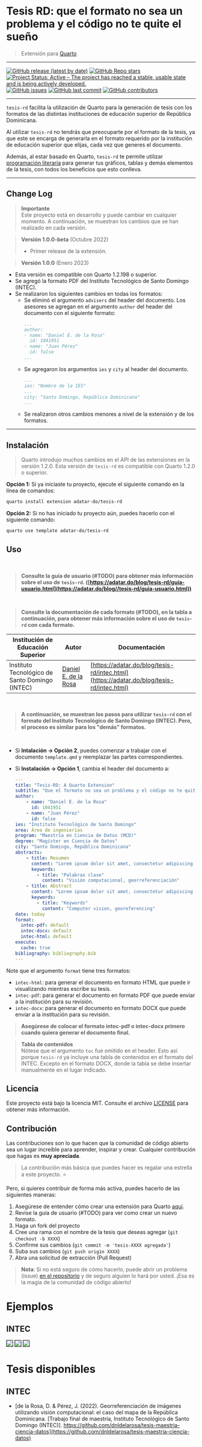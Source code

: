 # Tesis RD: que el formato no sea un problema y el código no te quite el sueño

> Extensión para [Quarto](https://quarto.org/)

----

<!-- BADGES -->
[![GitHub release (latest by date)](https://img.shields.io/github/v/release/adatar-do/tesis-rd?include_prereleases)]()
[![GitHub Repo stars](https://img.shields.io/github/stars/adatar-do/tesis-rd?style=social)]()
[![Project Status: Active – The project has reached a stable, usable state and is being actively developed.](https://www.repostatus.org/badges/latest/active.svg)](https://www.repostatus.org/#active)
[![GitHub issues](https://img.shields.io/github/issues/adatar-do/tesis-rd)]()
[![GitHub last commit](https://img.shields.io/github/last-commit/adatar-do/tesis-rd)]()
[![GitHub contributors](https://img.shields.io/github/contributors/adatar-do/tesis-rd)]()
<!-- END BADGES -->

----

`tesis-rd` facilita la utilización de Quarto para la generación de tesis con los formatos de las distintas instituciones de educación superior de República Dominicana.

Al utilizar `tesis-rd` no tendrás que preocuparte por el formato de la tesis, ya que este se encarga de generarla en el formato requerido por la institución de educación superior que elijas, cada vez que generes el documento.

Además, al estar basado en Quarto, `tesis-rd` te permite utilizar <a href="https://adatar.do/blog/quarto/programacion-literaria-como-tenia-que-ser.html"> programación literaria</a> para generar tus gráficos, tablas y demás elementos de la tesis, con todos los beneficios que esto conlleva.

----

## Change Log

> **Importante**
> <br/> Este proyecto está en desarrollo y puede cambiar en cualquier momento. A continuación, se muestran los cambios que se han realizado en cada versión.

> **Versión 1.0.0-beta** (Octubre 2022)
> - Primer release de la extensión.

> **Versión 1.0.0** (Enero 2023)
- Esta versión es compatible con Quarto 1.2.198 o superior.
- Se agregó la formato PDF del Instituto Tecnológico de Santo Domingo (INTEC).
- Se realizaron los siguientes cambios en todas los formatos:
  - Se eliminó el argumento `advisers` del header del documento. Los asesores se agregan en el argumento `author` del header del documento con el siguiente formato:
    ```yaml
    ...
    author: 
    - name: "Daniel E. de la Rosa"
      id: 1041951
    - name: "Juan Pérez"
      id: false
    ...
    ```
  - Se agregaron los argumentos `ies` y `city` al header del documento.
    ```yaml	
    ...
    ies: "Nombre de la IES"
    ...
    city: "Santo Domingo, República Dominicana"
    ...
    ```
  - Se realizaron otros cambios menores a nivel de la extensión y de los formatos.

----

## Instalación

> Quarto introdujo muchos cambios en el API de las extensiones en la versión 1.2.0. Esta versión de `tesis-rd` es compatible con Quarto 1.2.0 o superior.

**Opción 1:** Si ya iniciaste tu proyecto, ejecute el siguiente comando en la línea de comandos:

```bash
quarto install extension adatar-do/tesis-rd
```

**Opción 2:** Si no has iniciado tu proyecto aún, puedes hacerlo con el siguiente comando:

```bash
quarto use template adatar-do/tesis-rd
```

## Uso

<br />

> **Consulte la guía de usuario (#TODO) para obtener más información sobre el uso de `tesis-rd`. ([https://adatar.do/blog/tesis-rd/guia-usuario.html](https://adatar.do/blog//tesis-rd/guia-usuario.html))**

<br/>

> **Consulte la documentación de cada formato (#TODO), en la tabla a continuación, para obtener más información sobre el uso de `tesis-rd` con cada formato.**

| Institución de Educación Superior | Autor | Documentación |
| --------------------------------- | ----- | ------------- |
| Instituto Tecnológico de Santo Domingo (INTEC) | [Daniel E. de la Rosa](https://dnldelarosa.com/) | [https://adatar.do/blog/tesis-rd/intec.html](https://adatar.do/blog/tesis-rd/intec.html) |

<br />

> **A continuación, se muestran los pasos para utilizar `tesis-rd` con el formato del Instituto Tecnológico de Santo Domingo (INTEC). Pero, el proceso es similar para los "demás" formatos.**

<br />

- Si **Intalación -> Opción 2**, puedes comenzar a trabajar con el documento `template.qmd` y reemplazar las partes correspondientes. 
- Si **Instalación -> Opción 1**, cambia el header del documento a:

  ```yaml
  ---
  title: "Tesis-RD: A Quarto Extension"
  subtitle: "Que el formato no sea un problema y el código no te quite el sueño"
  author: 
      - name: "Daniel E. de la Rosa"
        id: 1041951
      - name: "Juan Pérez"
        id: false
  ies: "Instituto Tecnológico de Santo Domingo"
  area: Área de ingenierías
  program: "Maestría en Ciencia de Datos (MCD)"
  degree: "Magíster en Ciencia de Datos"
  city: "Santo Domingo, República Dominicana"
  abstracts:
      - title: Resumen
        content: "Lorem ipsum dolor sit amet, consectetur adipiscing elit. Phasellus sollicitudin ligula eu leo tincidunt, quis scelerisque magna dapibus. Sed eget ipsum vel arcu vehicula ullamcorper"
        keywords:
          - title: "Palabras clave"
            content: "Visión computacional, georreferenciación"
      - title: Abstract
        content: "Lorem ipsum dolor sit amet, consectetur adipiscing elit. Phasellus sollicitudin ligula eu leo tincidunt, quis scelerisque magna dapibus. Sed eget ipsum vel arcu vehicula ullamcorper"
        keywords:
          - title: "Keywords"
            content: "Computer vision, georeferencing"
  date: today
  format:
    intec-pdf: default
    intec-docx: default
    intec-html: default
  execute: 
    cache: true
  bibliography: bibliography.bib
  ---
  ```

Note que el argumento `format` tiene tres formatos:

- `intec-html`: para generar el documento en formato HTML que puede ir visualizando mientras escribe su tesis.
- `intec-pdf`: para generar el documento en formato PDF que puede enviar a la institución para su revisión.
- `intec-docx`: para generar el documento en formato DOCX que puede enviar a la institución para su revisión.

> **Asegúrese de colocar el formato intec-pdf o intec-docx primero cuando quiera generar el documento final.** <!-- Además de cambiar el argumento `draft` a `false` para eliminar la marca de agua del documento. -->

> **Tabla de contenidos** <br />
Nótese que el argumento `toc` fue omitido en el header. Esto así porque `tesis-rd` ya incluye una tabla de contenidos en el formato del INTEC. Excepto en el formato DOCX, donde la tabla se debe insertar manualmente en el lugar indicado.

## Licencia

Este proyecto está bajo la licencia MIT. Consulte el archivo [LICENSE](LICENSE) para obtener más información.

## Contribución

Las contribuciones son lo que hacen que la comunidad de código abierto sea un lugar increíble para aprender, inspirar y crear. Cualquier contribución que hagas es **muy apreciada**.

>  La contribución más básica que puedes hacer es regalar una estrella a este proyecto. :star:

Pero, si quieres contribuir de forma más activa, puedes hacerlo de las siguientes maneras:

1. Asegúrese de entender cómo crear una extensión para Quarto [aquí](https://quarto.org/docs/extensions/formats.html).
1. Revise la guía de usuario (#TODO) para ver como crear un nuevo formato.
1. Haga un fork del proyecto
2. Cree una rama con el nombre de la tesis que deseas agregar (`git checkout -b XXXX`)
3. Confirme sus cambios (`git commit -m 'tesis-XXXX agregada'`)
4. Suba sus cambios (`git push origin XXXX`)
5. Abra una solicitud de extracción (Pull Request)

> **Nota**: Si no está seguro de cómo hacerlo, puede abrir un problema (issue) [en el repositorio](https://github.com/adatar-do/tesis-rd/issues) y de seguro alguien lo hará por usted. ¡Esa es la magia de la comunidad de código abierto!


# Ejemplos 

## INTEC

<img src="https://raw.githubusercontent.com/adatar-do/tesis-rd/main/images/template_Page_1.png" style="border: 1px solid;" />

<img src="https://raw.githubusercontent.com/adatar-do/tesis-rd/main/images/template_Page_2.png" style="border: 1px solid;" />

<img src="https://raw.githubusercontent.com/adatar-do/tesis-rd/main/images/template_Page_3.png" style="border: 1px solid;" />



# Tesis disponibles

## INTEC

- [de la Rosa, D. & Pérez, J. (2022). Georreferenciación de imágenes utilizando visión computacional: el caso del mapa de la República Dominicana. [Trabajo final de maestría, Instituto Tecnológico de Santo Domingo (INTEC)]. https://github.com/dnldelarosa/tesis-maestria-ciencia-datos](https://github.com/dnldelarosa/tesis-maestria-ciencia-datos)
